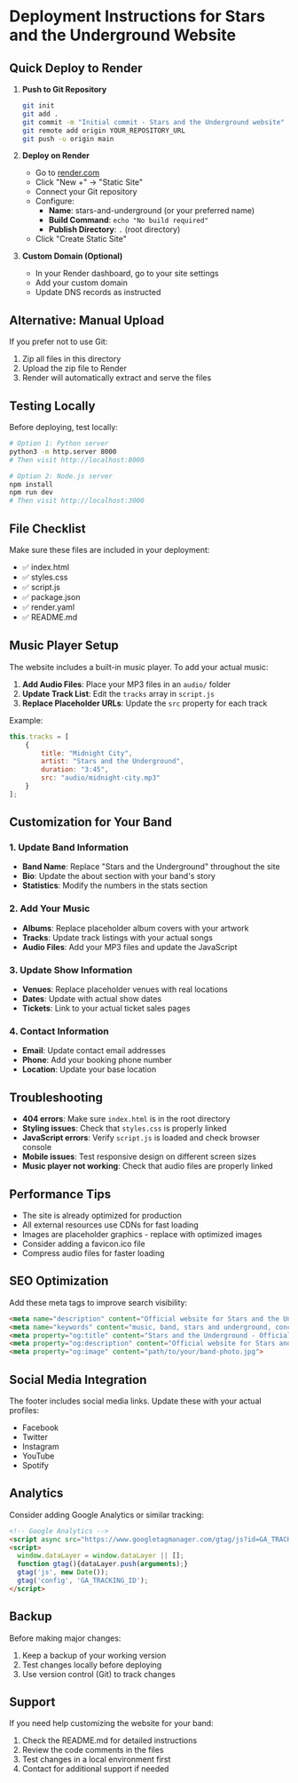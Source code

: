 # Deployment Instructions for Stars and the Underground Website

## Quick Deploy to Render

1. **Push to Git Repository**
   ```bash
   git init
   git add .
   git commit -m "Initial commit - Stars and the Underground website"
   git remote add origin YOUR_REPOSITORY_URL
   git push -u origin main
   ```

2. **Deploy on Render**
   - Go to [render.com](https://render.com)
   - Click "New +" → "Static Site"
   - Connect your Git repository
   - Configure:
     - **Name**: stars-and-underground (or your preferred name)
     - **Build Command**: `echo "No build required"`
     - **Publish Directory**: `.` (root directory)
   - Click "Create Static Site"

3. **Custom Domain (Optional)**
   - In your Render dashboard, go to your site settings
   - Add your custom domain
   - Update DNS records as instructed

## Alternative: Manual Upload

If you prefer not to use Git:

1. Zip all files in this directory
2. Upload the zip file to Render
3. Render will automatically extract and serve the files

## Testing Locally

Before deploying, test locally:

```bash
# Option 1: Python server
python3 -m http.server 8000
# Then visit http://localhost:8000

# Option 2: Node.js server
npm install
npm run dev
# Then visit http://localhost:3000
```

## File Checklist

Make sure these files are included in your deployment:
- ✅ index.html
- ✅ styles.css
- ✅ script.js
- ✅ package.json
- ✅ render.yaml
- ✅ README.md

## Music Player Setup

The website includes a built-in music player. To add your actual music:

1. **Add Audio Files**: Place your MP3 files in an `audio/` folder
2. **Update Track List**: Edit the `tracks` array in `script.js`
3. **Replace Placeholder URLs**: Update the `src` property for each track

Example:
```javascript
this.tracks = [
    {
        title: "Midnight City",
        artist: "Stars and the Underground",
        duration: "3:45",
        src: "audio/midnight-city.mp3"
    }
];
```

## Customization for Your Band

### 1. Update Band Information
- **Band Name**: Replace "Stars and the Underground" throughout the site
- **Bio**: Update the about section with your band's story
- **Statistics**: Modify the numbers in the stats section

### 2. Add Your Music
- **Albums**: Replace placeholder album covers with your artwork
- **Tracks**: Update track listings with your actual songs
- **Audio Files**: Add your MP3 files and update the JavaScript

### 3. Update Show Information
- **Venues**: Replace placeholder venues with real locations
- **Dates**: Update with actual show dates
- **Tickets**: Link to your actual ticket sales pages

### 4. Contact Information
- **Email**: Update contact email addresses
- **Phone**: Add your booking phone number
- **Location**: Update your base location

## Troubleshooting

- **404 errors**: Make sure `index.html` is in the root directory
- **Styling issues**: Check that `styles.css` is properly linked
- **JavaScript errors**: Verify `script.js` is loaded and check browser console
- **Mobile issues**: Test responsive design on different screen sizes
- **Music player not working**: Check that audio files are properly linked

## Performance Tips

- The site is already optimized for production
- All external resources use CDNs for fast loading
- Images are placeholder graphics - replace with optimized images
- Consider adding a favicon.ico file
- Compress audio files for faster loading

## SEO Optimization

Add these meta tags to improve search visibility:

```html
<meta name="description" content="Official website for Stars and the Underground - Listen to our music, check upcoming shows, and get in touch">
<meta name="keywords" content="music, band, stars and underground, concerts, albums">
<meta property="og:title" content="Stars and the Underground - Official Website">
<meta property="og:description" content="Official website for Stars and the Underground band">
<meta property="og:image" content="path/to/your/band-photo.jpg">
```

## Social Media Integration

The footer includes social media links. Update these with your actual profiles:

- Facebook
- Twitter
- Instagram
- YouTube
- Spotify

## Analytics

Consider adding Google Analytics or similar tracking:

```html
<!-- Google Analytics -->
<script async src="https://www.googletagmanager.com/gtag/js?id=GA_TRACKING_ID"></script>
<script>
  window.dataLayer = window.dataLayer || [];
  function gtag(){dataLayer.push(arguments);}
  gtag('js', new Date());
  gtag('config', 'GA_TRACKING_ID');
</script>
```

## Backup

Before making major changes:
1. Keep a backup of your working version
2. Test changes locally before deploying
3. Use version control (Git) to track changes

## Support

If you need help customizing the website for your band:
1. Check the README.md for detailed instructions
2. Review the code comments in the files
3. Test changes in a local environment first
4. Contact for additional support if needed
